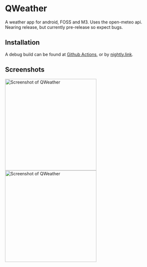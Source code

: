 # QWeather
A weather app for android, FOSS and M3. Uses the open-meteo api. Nearing release, but currently pre-release so expect bugs.

## Installation
A debug build can be found at [Github Actions](https://github.com/Henry-Hiles/QWeather/actions), or by [nightly.link](https://nightly.link/Henry-Hiles/QWeather/workflows/build/main/QWeather.zip).

## Screenshots
<section>
  <img src="https://github.com/Henry-Hiles/QWeather/assets/71790868/f02f22d7-589f-470f-9f0c-d80947e7e9bd" alt="Screenshot of QWeather" width=300 />
  <img src="https://github.com/Henry-Hiles/QWeather/assets/71790868/a5f5a895-4379-4a04-ac0b-3f51b500687b" alt="Screenshot of QWeather" width=300 />
</section>
